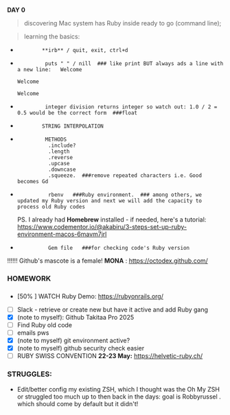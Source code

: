 **DAY 0**

> discovering Mac system has Ruby inside ready to go (command line);

> learning the basics:

-             **irb** / quit, exit, ctrl+d
-              puts " " / nill  ### like print BUT always ads a line with a new line:   Welcome
                                                                                        Welcome
                                                                                        Welcome

-              integer division returns integer so watch out: 1.0 / 2 = 0.5 would be the correct form  ###float

-             STRING INTERPOLATION

-              METHODS
                .include?
                .length
                .reverse
                .upcase
                .downcase
                .squeeze.  ###remove repeated characters i.e. Good becomes Gd

-               rbenv   ###Ruby environment.  ### among others, we updated my Ruby version and next we will add the capacity to process old Ruby codes

    PS. I already had **Homebrew** installed - if needed, here's a tutorial: https://www.codementor.io/@akabiru/3-steps-set-up-ruby-environment-macos-6mavm7jrl

-               Gem file   ###for checking code's Ruby version

!!!!!! Github's mascote is a female! **MONA** : https://octodex.github.com/

### HOMEWORK

###

-   [50% ] WATCH Ruby Demo: https://rubyonrails.org/
-   [ ] Slack - retrieve or create new but have it active and add Ruby gang
-   [x] (note to myself): Github Takitaa Pro 2025
-   [ ] Find Ruby old code
-   [ ] emails pws
-   [x] (note to myself) git environment active?
-   [x] (note to myself) github security check easier
-   [ ] RUBY SWISS CONVENTION **22-23 May:** https://helvetic-ruby.ch/

### **STRUGGLES:**

-   Edit/better config my existing ZSH, which I thought was the Oh My ZSH or struggled too much up to then back in the days: goal is Robbyrussel . which should come by default but it didn't!
